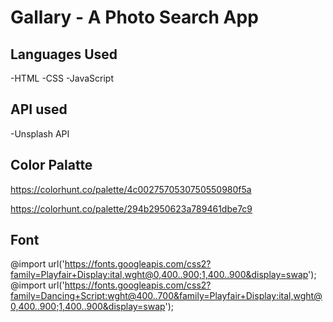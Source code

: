 # Gallary - A Photo Search App

## Languages Used

-HTML
-CSS
-JavaScript

## API used
-Unsplash API

## Color Palatte
https://colorhunt.co/palette/4c0027570530750550980f5a

https://colorhunt.co/palette/294b2950623a789461dbe7c9

## Font
@import url('https://fonts.googleapis.com/css2?family=Playfair+Display:ital,wght@0,400..900;1,400..900&display=swap');
@import url('https://fonts.googleapis.com/css2?family=Dancing+Script:wght@400..700&family=Playfair+Display:ital,wght@0,400..900;1,400..900&display=swap');